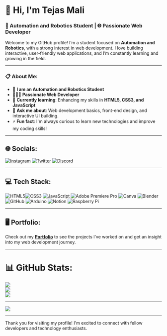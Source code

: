 # 👋 Hi, I'm Tejas Mali

### 🤖 Automation and Robotics Student | 🌐 Passionate Web Developer

Welcome to my GitHub profile! I’m a student focused on **Automation and Robotics**, with a strong interest in web development. I love building interactive, user-friendly web applications, and I’m constantly learning and growing in the field.

---

### 📋 About Me:

- 🤖 **I am an Automation and Robotics Student**
- 👨🏻‍💻 **Passionate Web Developer**  
- 🌱 **Currently learning**: Enhancing my skills in **HTML5, CSS3, and JavaScript**
- 💬 **Ask me about**: Web development basics, front-end design, and interactive UI building.
- ⚡ **Fun fact**: I'm always curious to learn new technologies and improve my coding skills!

---

## 🌐 Socials:

[![Instagram](https://img.shields.io/badge/Instagram-%23E4405F.svg?logo=Instagram&logoColor=white)](https://instagram.com/tejazmali) 
[![Twitter](https://img.shields.io/badge/Twitter-%231DA1F2.svg?logo=Twitter&logoColor=white)](https://twitter.com/tejazmali)
[![Discord](https://img.shields.io/badge/Discord-%237289DA.svg?logo=discord&logoColor=white)](https://discord.gg/https://discord.com/users/tejazmali) 


---

## 💻 Tech Stack:

 ![HTML5](https://img.shields.io/badge/html5-%23E34F26.svg?style=for-the-badge&logo=html5&logoColor=white)![CSS3](https://img.shields.io/badge/css3-%231572B6.svg?style=for-the-badge&logo=css3&logoColor=white) ![JavaScript](https://img.shields.io/badge/javascript-%23323330.svg?style=for-the-badge&logo=javascript&logoColor=%23F7DF1E) ![Adobe Premiere Pro](https://img.shields.io/badge/Adobe%20Premiere%20Pro-9999FF.svg?style=for-the-badge&logo=Adobe%20Premiere%20Pro&logoColor=white) ![Canva](https://img.shields.io/badge/Canva-%2300C4CC.svg?style=for-the-badge&logo=Canva&logoColor=white) ![Blender](https://img.shields.io/badge/blender-%23F5792A.svg?style=for-the-badge&logo=blender&logoColor=white) ![GitHub](https://img.shields.io/badge/github-%23121011.svg?style=for-the-badge&logo=github&logoColor=white) ![Arduino](https://img.shields.io/badge/-Arduino-00979D?style=for-the-badge&logo=Arduino&logoColor=white) ![Notion](https://img.shields.io/badge/Notion-%23000000.svg?style=for-the-badge&logo=notion&logoColor=white) ![Raspberry Pi](https://img.shields.io/badge/-Raspberry_Pi-C51A4A?style=for-the-badge&logo=Raspberry-Pi)

---

## 🖥️ Portfolio:

Check out my **[Portfolio](https://tejasmali.vercel.app)** to see the projects I’ve worked on and get an insight into my web development journey.

---

# 📊 GitHub Stats:
![](https://github-readme-stats.vercel.app/api?username=tejazmali&theme=dark&hide_border=false&include_all_commits=false&count_private=false)<br/>
![](https://github-readme-streak-stats.herokuapp.com/?user=tejazmali&theme=dark&hide_border=false)<br/>
![](https://github-readme-stats.vercel.app/api/top-langs/?username=tejazmali&theme=dark&hide_border=false&include_all_commits=false&count_private=false&layout=compact)

---
[![](https://visitcount.itsvg.in/api?id=tejazmali&icon=0&color=0)](https://visitcount.itsvg.in)

---

Thank you for visiting my profile! I'm excited to connect with fellow developers and technology enthusiasts.
